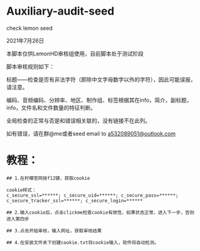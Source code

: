 # Auxiliary-audit-seed

check lemon seed

2021年7月26日

本脚本仅供LemonHD审核组使用，目前脚本处于测试阶段

脚本审核规则如下：

标题——检查是否有非法字符（即除中文字母数字以外的字符），因此可能误报，请注意。

编码、音频编码、分辨率、地区、制作组、标签根据其在info，简介，副标题，info，文件名和文件数量的特征判断。

全局检查的正常与否是和错误相关联的，没有链接不在此列。

如有错误，请在群@me或者seed email to a532089051@outlook.com

# 教程：
```
## 1.在柠檬官网按f12键，获取cookie

cookie样式：
c_secure_ssl=******; c_secure_uid=******; c_secure_pass=******; c_secure_tracker_ssl=******; c_secure_login=******

## 2.输入cookie后，点击clickme检查cookie有效性，如果状态正常，进入下一步，否则进入第四步

## 3.点击开始审核，输入网址，获取审核结果

## 4.在安装文件夹下创建cookie.txt将cookie输入，软件将自动检测。

```
